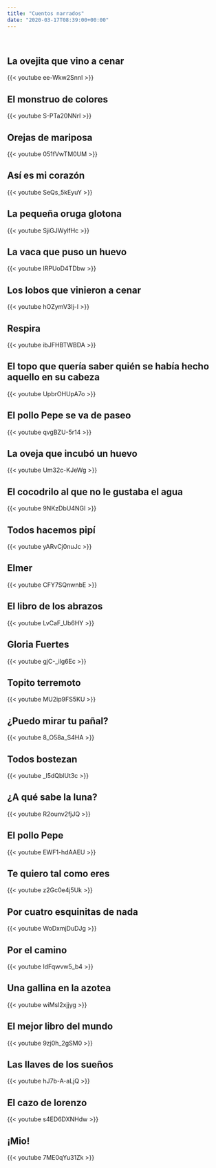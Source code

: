 ```yaml
---
title: "Cuentos narrados"
date: "2020-03-17T08:39:00+00:00"
---
```


&nbsp;

## La ovejita que vino a cenar

{{< youtube ee-Wkw2SnnI >}}

## El monstruo de colores

{{< youtube S-PTa20NNrI >}}

## Orejas de mariposa

{{< youtube 051fVwTM0UM >}}

## Así es mi corazón

{{< youtube SeQs_5kEyuY >}}

## La pequeña oruga glotona

{{< youtube SjiGJWylfHc >}}

## La vaca que puso un huevo

{{< youtube IRPUoD4TDbw >}}

## Los lobos que vinieron a cenar

{{< youtube hOZymV3Ij-I >}}

## Respira

{{< youtube ibJFHBTWBDA >}}

## El topo que quería saber quién se había hecho aquello en su cabeza

{{< youtube UpbrOHUpA7o >}}

## El pollo Pepe se va de paseo

{{< youtube qvgBZU-5r14 >}}

## La oveja que incubó un huevo

{{< youtube Um32c-KJeWg >}}

## El cocodrilo al que no le gustaba el agua

{{< youtube 9NKzDbU4NGI >}}

## Todos hacemos pipí

{{< youtube yARvCj0nuJc >}}

## Elmer

{{< youtube CFY7SQnwnbE >}}

## El libro de los abrazos

{{< youtube LvCaF_Ub6HY >}}

## Gloria Fuertes

{{< youtube gjC-_ilg6Ec >}}

## Topito terremoto

{{< youtube MU2ip9FS5KU >}}

## ¿Puedo mirar tu pañal?

{{< youtube 8_O58a_S4HA >}}

## Todos bostezan

{{< youtube _l5dQblUt3c >}}

## ¿A qué sabe la luna?

{{< youtube R2ounv2fjJQ >}}

## El pollo Pepe

{{< youtube EWF1-hdAAEU >}}

## Te quiero tal como eres

{{< youtube z2Gc0e4j5Uk >}}

## Por cuatro esquinitas de nada

{{< youtube WoDxmjDuDJg >}}

## Por el camino

{{< youtube IdFqwvw5_b4 >}}

## Una gallina en la azotea

{{< youtube wiMsl2xjjyg >}}

## El mejor libro del mundo

{{< youtube 9zj0h_2gSM0 >}}

## Las llaves de los sueños

{{< youtube hJ7b-A-aLjQ >}}

## El cazo de lorenzo

{{< youtube s4ED6DXNHdw >}}

## ¡Mio!

{{< youtube 7ME0qYu31Zk >}}


<br/>
<br/>